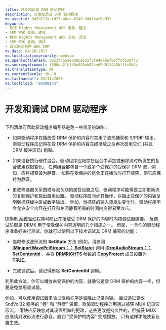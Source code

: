 ```yaml
---
title: 开发和调试 DRM 驱动程序
description: 开发和调试 DRM 驱动程序
ms.assetid: 3450717a-fd27-4bea-8740-9d47b420ed32
keywords:
- 数字 Rights Management WDK 音频，建议
- DRM WDK 音频，建议
- 数字 Rights Management WDK 音频，调试
- DRM WDK 音频，调试
- 调试驱动程序 WDK DRM
ms.date: 04/20/2017
ms.localizationpriority: medium
ms.openlocfilehash: d923f7559e548be615f3f949abbf0bffdfb20f72
ms.sourcegitcommit: f500ea2fbfd3e849eb82ee67d011443bff3e2b4c
ms.translationtype: MT
ms.contentlocale: zh-CN
ms.lasthandoff: 08/31/2020
ms.locfileid: "89208142"
---
```

# <a name="developing-and-debugging-drm-drivers"></a>开发和调试 DRM 驱动程序


## <span id="developing_and_debugging_drm_drivers"></span><span id="DEVELOPING_AND_DEBUGGING_DRM_DRIVERS"></span>


下列清单可帮助驱动程序编写器避免一些常见的缺陷：

-   如果驱动程序在播放受 DRM 保护的内容时禁用了波形捕获和 S/PDIF 输出，则驱动程序应记得在受 DRM 保护的内容完成播放之后再次启用它们 (并且 DRM 缓冲区已) 销毁。

-   如果设备执行硬件混合，驱动程序应跟踪在组合中添加或删除流时所发生的复合使用权限变化。 任何组合都包含一个或多个受保护的受保护 DRM 流，例如，应将捕获设为静音。 如果在受保护的组合正在播放时打开捕获，则它应保持为静音。

-   更改筛选器关系图或与流关联的属性设置之后，驱动程序可能需要立即更新流的复制保护和输出启用设置。 驱动程序应同步其操作，以阻止受保护的内容复制到捕获缓冲区或数字输出。 例如，当捕获的输入流发生变化时，驱动程序不会允许安全内容在打开和关闭静音所需的时间内变得易受攻击。

[DRMK 系统驱动程序](kernel-mode-wdm-audio-components.md#drmk_system_driver)可防止在播放受 DRM 保护的内容时内核调试器连接。 反调试防御是 DRMK 用于使受保护内容透明的几个措施之一。 但是，一旦你的驱动程序准备好进行测试，你就可以使用以下技术调试其 DRM 兼容的功能：

-   临时修改波形流的 **SetState** 方法 (例如，请参阅 [**IMiniportWavePciStream：： SetState**](/windows-hardware/drivers/ddi/portcls/nf-portcls-iminiportwavepcistream-setstate)) 调用 [**IDrmAudioStream：： SetContentId**](/windows-hardware/drivers/ddi/drmk/nf-drmk-idrmaudiostream-setcontentid) ，并将 [**DRMRIGHTS**](/windows-hardware/drivers/ddi/drmk/ns-drmk-tagdrmrights) 参数的 **CopyProtect** 成员设置为 **TRUE**。

-   完成调试后，请记得删除 **SetContentId** 调用。

利用此方法，你可以播放未受保护的内容，就像它是受 DRM 保护的内容一样，但要避免禁用调试器。

例如，可以使用调试器来验证驱动程序是否阻止记录内容。 尝试通过更改 SndVol32 程序的 "卷" 和 "静音" 设置，欺骗驱动程序启用通过捕获 MUX 记录波形流。 滑块应反映您对其设置所做的更改，这些更改是持久性的，但捕获 MUX 应继续对波形流进行静音，直到 "受保护的内容" 完成播放。 只有这样才能使新设置生效。

 

